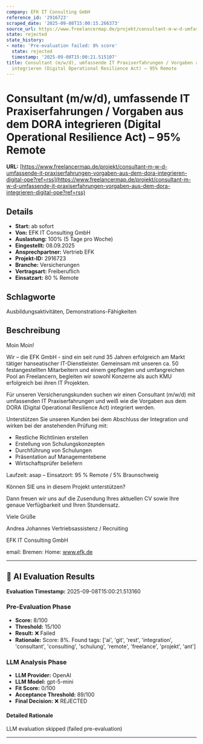 ```yaml
---
company: EFK IT Consulting GmbH
reference_id: '2916723'
scraped_date: '2025-09-08T15:00:15.266373'
source_url: https://www.freelancermap.de/projekt/consultant-m-w-d-umfassende-it-praxiserfahrungen-vorgaben-aus-dem-dora-integrieren-digital-ope?ref=rss
state: rejected
state_history:
- note: 'Pre-evaluation failed: 8% score'
  state: rejected
  timestamp: '2025-09-08T15:00:21.515107'
title: Consultant (m/w/d), umfassende IT Praxiserfahrungen / Vorgaben aus dem DORA
  integrieren (Digital Operational Resilience Act) – 95% Remote
---
```



# Consultant (m/w/d), umfassende IT Praxiserfahrungen / Vorgaben aus dem DORA integrieren (Digital Operational Resilience Act) – 95% Remote
**URL:** [https://www.freelancermap.de/projekt/consultant-m-w-d-umfassende-it-praxiserfahrungen-vorgaben-aus-dem-dora-integrieren-digital-ope?ref=rss](https://www.freelancermap.de/projekt/consultant-m-w-d-umfassende-it-praxiserfahrungen-vorgaben-aus-dem-dora-integrieren-digital-ope?ref=rss)
## Details
- **Start:** ab sofort
- **Von:** EFK IT Consulting GmbH
- **Auslastung:** 100% (5 Tage pro Woche)
- **Eingestellt:** 08.09.2025
- **Ansprechpartner:** Vertrieb EFK
- **Projekt-ID:** 2916723
- **Branche:** Versicherungen
- **Vertragsart:** Freiberuflich
- **Einsatzart:** 80
                                                % Remote

## Schlagworte
Ausbildungsaktivitäten, Demonstrations-Fähigkeiten

## Beschreibung
Moin Moin!

Wir – die EFK GmbH - sind ein seit rund 35 Jahren erfolgreich am Markt tätiger hanseatischer IT-Dienstleister. Gemeinsam mit unseren ca. 50 festangestellten Mitarbeitern und einem gepflegten und umfangreichen Pool an Freelancern, begleiten wir sowohl Konzerne als auch KMU erfolgreich bei ihren IT Projekten.

Für unseren Versicherungskunden suchen wir einen Consultant (m/w/d) mit umfassenden IT Praxiserfahrungen und weiß wie die Vorgaben aus dem DORA (Digital Operational Resilience Act) integriert werden.

Unterstützen Sie unseren Kunden bei dem Abschluss der Integration und wirken bei der anstehenden Prüfung mit:
- Restliche Richtlinien erstellen
- Erstellung von Schulungskonzepten
- Durchführung von Schulungen
- Präsentation auf Managementebene
- Wirtschaftsprüfer beliefern

Laufzeit: asap –
Einsatzort: 95 % Remote / 5% Braunschweig

Können SIE uns in diesem Projekt unterstützen?

Dann freuen wir uns auf die Zusendung Ihres aktuellen CV sowie Ihre genaue Verfügbarkeit und Ihren Stundensatz.

Viele Grüße

Andrea Johannes
Vertriebsassistenz / Recruiting

EFK IT Consulting GmbH

email:
Bremen:
Home: www.efk.de

---

## 🤖 AI Evaluation Results

**Evaluation Timestamp:** 2025-09-08T15:00:21.513160

### Pre-Evaluation Phase
- **Score:** 8/100
- **Threshold:** 15/100
- **Result:** ❌ Failed
- **Rationale:** Score: 8%. Found tags: ['ai', 'git', 'rest', 'integration', 'consultant', 'consulting', 'schulung', 'remote', 'freelance', 'projekt', 'ant']

### LLM Analysis Phase
- **LLM Provider:** OpenAI
- **LLM Model:** gpt-5-mini
- **Fit Score:** 0/100
- **Acceptance Threshold:** 89/100
- **Final Decision:** ❌ REJECTED

#### Detailed Rationale
LLM evaluation skipped (failed pre-evaluation)

---
